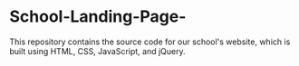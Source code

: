 # School-Landing-Page-
This repository contains the source code for our school's website, which is built using HTML, CSS, JavaScript, and jQuery.
